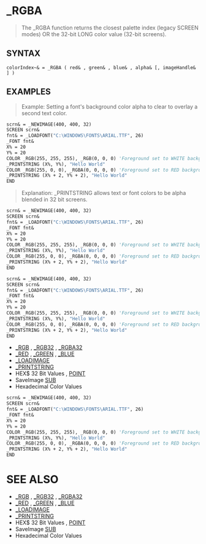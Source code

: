 # _RGBA
> The _RGBA function returns the closest palette index (legacy SCREEN modes) OR the 32-bit LONG color value (32-bit screens).

## SYNTAX
`colorIndex~& = _RGBA ( red& , green& , blue& , alpha& [, imageHandle& ] )`

## EXAMPLES
> Example: Setting a font's background color alpha to clear to overlay a second text color.

```vb
scrn& = _NEWIMAGE(400, 400, 32)
SCREEN scrn&
fnt& = _LOADFONT("C:\WINDOWS\FONTS\ARIAL.TTF", 26)
_FONT fnt&
X% = 20
Y% = 20
COLOR _RGB(255, 255, 255), _RGB(0, 0, 0) 'Foreground set to WHITE background to BLACK
_PRINTSTRING (X%, Y%), "Hello World"
COLOR _RGB(255, 0, 0), _RGBA(0, 0, 0, 0) 'Foreground set to RED background to TRANSPARENT BLACK
_PRINTSTRING (X% + 2, Y% + 2), "Hello World"
END
```

> Explanation: _PRINTSTRING allows text or font colors to be alpha blended in 32 bit screens.

```vb
scrn& = _NEWIMAGE(400, 400, 32)
SCREEN scrn&
fnt& = _LOADFONT("C:\WINDOWS\FONTS\ARIAL.TTF", 26)
_FONT fnt&
X% = 20
Y% = 20
COLOR _RGB(255, 255, 255), _RGB(0, 0, 0) 'Foreground set to WHITE background to BLACK
_PRINTSTRING (X%, Y%), "Hello World"
COLOR _RGB(255, 0, 0), _RGBA(0, 0, 0, 0) 'Foreground set to RED background to TRANSPARENT BLACK
_PRINTSTRING (X% + 2, Y% + 2), "Hello World"
END
```


```vb
scrn& = _NEWIMAGE(400, 400, 32)
SCREEN scrn&
fnt& = _LOADFONT("C:\WINDOWS\FONTS\ARIAL.TTF", 26)
_FONT fnt&
X% = 20
Y% = 20
COLOR _RGB(255, 255, 255), _RGB(0, 0, 0) 'Foreground set to WHITE background to BLACK
_PRINTSTRING (X%, Y%), "Hello World"
COLOR _RGB(255, 0, 0), _RGBA(0, 0, 0, 0) 'Foreground set to RED background to TRANSPARENT BLACK
_PRINTSTRING (X% + 2, Y% + 2), "Hello World"
END
```

* [_RGB](_RGB.md) , [_RGB32](_RGB32.md) , [_RGBA32](_RGBA32.md)
* [_RED](_RED.md) , [_GREEN](_GREEN.md) , [_BLUE](_BLUE.md)
* [_LOADIMAGE](_LOADIMAGE.md)
* [_PRINTSTRING](_PRINTSTRING.md)
* HEX$ 32 Bit Values , [POINT](POINT.md)
* SaveImage [SUB](SUB.md)
* Hexadecimal Color Values

```vb
scrn& = _NEWIMAGE(400, 400, 32)
SCREEN scrn&
fnt& = _LOADFONT("C:\WINDOWS\FONTS\ARIAL.TTF", 26)
_FONT fnt&
X% = 20
Y% = 20
COLOR _RGB(255, 255, 255), _RGB(0, 0, 0) 'Foreground set to WHITE background to BLACK
_PRINTSTRING (X%, Y%), "Hello World"
COLOR _RGB(255, 0, 0), _RGBA(0, 0, 0, 0) 'Foreground set to RED background to TRANSPARENT BLACK
_PRINTSTRING (X% + 2, Y% + 2), "Hello World"
END
```



# SEE ALSO
* [_RGB](_RGB.md) , [_RGB32](_RGB32.md) , [_RGBA32](_RGBA32.md)
* [_RED](_RED.md) , [_GREEN](_GREEN.md) , [_BLUE](_BLUE.md)
* [_LOADIMAGE](_LOADIMAGE.md)
* [_PRINTSTRING](_PRINTSTRING.md)
* HEX$ 32 Bit Values , [POINT](POINT.md)
* SaveImage [SUB](SUB.md)
* Hexadecimal Color Values

